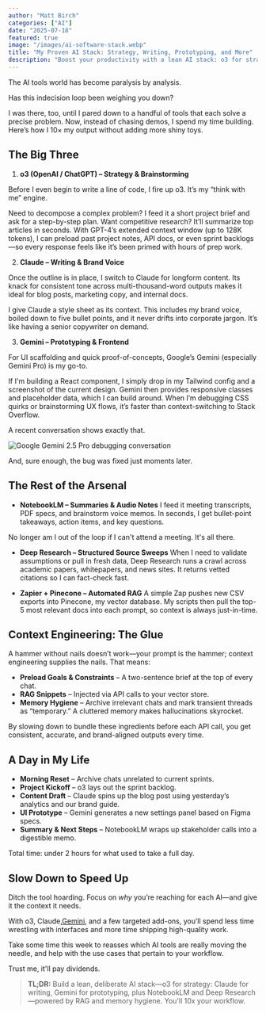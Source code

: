 ```yaml
---
author: "Matt Birch"
categories: ["AI"]
date: "2025-07-18"
featured: true
image: "/images/ai-software-stack.webp"
title: "My Proven AI Stack: Strategy, Writing, Prototyping, and More"
description: "Boost your productivity with a lean AI stack: o3 for strategy, Claude for writing, Gemini for prototyping, plus NotebookLM and Deep Research—powered by context engineering."
---
```


The AI tools world has become paralysis by analysis.

Has this indecision loop been weighing you down?

I was there, too, until I pared down to a handful of tools that each solve a precise problem. Now, instead of chasing demos, I spend my time building. Here’s how I 10× my output without adding more shiny toys.

## The Big Three

1.  **o3 (OpenAI / ChatGPT) – Strategy & Brainstorming**

Before I even begin to write a line of code, I fire up o3. It’s my “think with me” engine.

Need to decompose a complex problem? I feed it a short project brief and ask for a step-by-step plan. Want competitive research? It’ll summarize top articles in seconds. With GPT-4’s extended context window (up to 128K tokens), I can preload past project notes, API docs, or even sprint backlogs—so every response feels like it’s been primed with hours of prep work.

2.  **Claude – Writing & Brand Voice**

Once the outline is in place, I switch to Claude for longform content. Its knack for consistent tone across multi-thousand-word outputs makes it ideal for blog posts, marketing copy, and internal docs.

I give Claude a style sheet as its context. This includes my brand voice, boiled down to five bullet points, and it never drifts into corporate jargon. It’s like having a senior copywriter on demand.

3.  **Gemini – Prototyping & Frontend**

For UI scaffolding and quick proof-of-concepts, Google’s Gemini (especially Gemini Pro) is my go-to.

If I'm building a React component, I simply drop in my Tailwind config and a screenshot of the current design. Gemini then provides responsive classes and placeholder data, which I can build around. When I’m debugging CSS quirks or brainstorming UX flows, it’s faster than context-switching to Stack Overflow.

A recent conversation shows exactly that.

![Google Gemini 2.5 Pro debugging conversation](/images/working-with-google-gemini-2.5-pro.webp)

And, sure enough, the bug was fixed just moments later.

## The Rest of the Arsenal

- **NotebookLM – Summaries & Audio Notes** I feed it meeting transcripts, PDF specs, and brainstorm voice memos. In seconds, I get bullet-point takeaways, action items, and key questions.

No longer am I out of the loop if I can't attend a meeting. It's all there.

- **Deep Research – Structured Source Sweeps** When I need to validate assumptions or pull in fresh data, Deep Research runs a crawl across academic papers, whitepapers, and news sites. It returns vetted citations so I can fact-check fast.

- **Zapier + Pinecone – Automated RAG** A simple Zap pushes new CSV exports into Pinecone, my vector database. My scripts then pull the top-5 most relevant docs into each prompt, so context is always just-in-time.

## Context Engineering: The Glue

A hammer without nails doesn’t work—your prompt is the hammer; context engineering supplies the nails. That means:

- **Preload Goals & Constraints** – A two-sentence brief at the top of every chat.
- **RAG Snippets** – Injected via API calls to your vector store.
- **Memory Hygiene** – Archive irrelevant chats and mark transient threads as “temporary.” A cluttered memory makes hallucinations skyrocket.

By slowing down to bundle these ingredients before each API call, you get consistent, accurate, and brand-aligned outputs every time.

## A Day in My Life

- **Morning Reset** – Archive chats unrelated to current sprints.
- **Project Kickoff** – o3 lays out the sprint backlog.
- **Content Draft** – Claude spins up the blog post using yesterday’s analytics and our brand guide.
- **UI Prototype** – Gemini generates a new settings panel based on Figma specs.
- **Summary & Next Steps** – NotebookLM wraps up stakeholder calls into a digestible memo.

Total time: under 2 hours for what used to take a full day.

## Slow Down to Speed Up

Ditch the tool hoarding. Focus on _why_ you’re reaching for each AI—and give it the context it needs.

With o3, Claude,[Gemini](https://gemini.google.com/), and a few targeted add-ons, you’ll spend less time wrestling with interfaces and more time shipping high-quality work.

Take some time this week to reasses which AI tools are really moving the needle, and help with the use cases that pertain to your workflow.

Trust me, it'll pay dividends.

> **TL;DR:** Build a lean, deliberate AI stack—o3 for strategy: Claude for writing, Gemini for prototyping, plus NotebookLM and Deep Research—powered by RAG and memory hygiene. You'll 10x your workflow.
